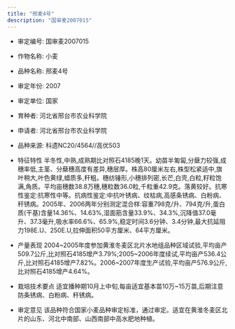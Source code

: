 ```yaml
---
title: "邢麦4号"
description: "国审麦2007015"
---
```

* 审定编号:  国审麦2007015

*  作物名称:  小麦

*  品种名称:  邢麦4号

*  审定年份:  2007

*  审定单位:  国家

* 育种者:  河北省邢台市农业科学院

*  申请者:  河北省邢台市农业科学院

*  品种来源:  科遗NC20/4564//高优503

*  特征特性
半冬性,中熟,成熟期比对照石4185晚1天。幼苗半匍匐,分蘖力较强,成穗率低,主茎、分蘖穗高度有差异,穗层厚。株高80厘米左右,株型松紧适中,旗叶稍大,叶色黄绿,蜡质多,秆粗。穗纺锤形,小穗排列密,长芒,白壳,白粒,籽粒饱满,角质。平均亩穗数38.8万穗,穗粒数36.0粒,千粒重42.9克。落黄较好。抗寒性鉴定:抗寒性中等。抗病性鉴定:中抗叶锈病、纹枯病,高感条锈病、白粉病、秆锈病。2005年、2006两年分别测定混合样:容重798克/升、794克/升,蛋白质(干基)含量14.36%、14.63%,湿面筋含量33.9%、34.3%,沉降值37.0毫升、37.3毫升,吸水率66.6%、65.9%,稳定时间3.6分钟、3.4分钟,最大抗延阻力198E.U、250E.U,拉伸面积50平方厘米、64平方厘米。

*  产量表现
2004~2005年度参加黄淮冬麦区北片水地组品种区域试验,平均亩产509.7公斤,比对照石4185增产3.79%;2005~2006年度续试,平均亩产536.4公斤,比对照石4185增产7.82%。2006~2007年度生产试验,平均亩产576.9公斤,比对照石4185增产4.64%。

*  栽培技术要点
适宜播种期10月上中旬,每亩适宜基本苗10万~15万苗,后期注意防条锈病、白粉病、秆锈病。

*  审定意见
该品种符合国家小麦品种审定标准，通过审定。适宜在黄淮冬麦区北片的山东、河北中南部、山西南部中高水肥地种植。


